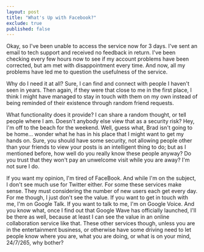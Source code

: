 ```yaml
---
layout: post
title: "What's Up with Facebook?"
exclude: true
published: false
---
```


Okay, so I've been unable to access the service now for 3 days. I've sent an email to tech support and received no feedback in return. I've been checking every few hours now to see if my account problems have been corrected, but am met with disappointment every time. And now, all my problems have led me to question the usefulness of the service.

Why do I need it at all? Sure, I can find and connect with people I haven't seen in years. Then again, if they were that close to me in the first place, I think I might have managed to stay in touch with them on my own instead of being reminded of their existence through random friend requests.

What functionality does it provide? I can share a random thought, or tell people where I am. Doesn't anybody else view that as a security risk? Hey, I'm off to the beach for the weekend. Well, guess what, Brad isn't going to be home... wonder what he has in his place that I might want to get my hands on. Sure, you should have some security, not allowing people other than your friends to view your posts is an intelligent thing to do; but as I mentioned before, how well do you really know these people anyway? Do you trust that they won't pay an unwelcome visit while you are away? I'm not sure I do.

If you want my opinion, I'm tired of FaceBook. And while I'm on the subject, I don't see much use for Twitter either. For some these services make sense. They must considering the number of new users each get every day. For me though, I just don't see the value. If you want to get in touch with me, I'm on Google Talk. If you want to talk to me, I'm on Google Voice. And you know what, once I find out that Google Wave has officially launched, I'll be there as well, because at least I can see the value in an online collaboration service like that. These other services though, unless you are in the entertainment business, or otherwise have some driving need to let people know where you are, what you are doing, or what is on your mind, 24/7/265, why bother?